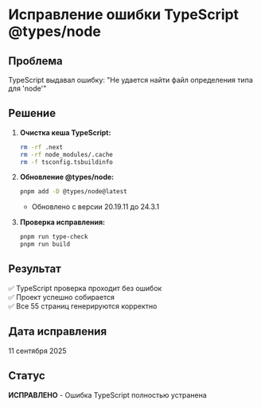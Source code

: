 # Исправление ошибки TypeScript @types/node

## Проблема
TypeScript выдавал ошибку: "Не удается найти файл определения типа для 'node'"

## Решение
1. **Очистка кеша TypeScript:**
   ```bash
   rm -rf .next
   rm -rf node_modules/.cache
   rm -f tsconfig.tsbuildinfo
   ```

2. **Обновление @types/node:**
   ```bash
   pnpm add -D @types/node@latest
   ```
   - Обновлено с версии 20.19.11 до 24.3.1

3. **Проверка исправления:**
   ```bash
   pnpm run type-check
   pnpm run build
   ```

## Результат
✅ TypeScript проверка проходит без ошибок  
✅ Проект успешно собирается  
✅ Все 55 страниц генерируются корректно  

## Дата исправления
11 сентября 2025

## Статус
**ИСПРАВЛЕНО** - Ошибка TypeScript полностью устранена
